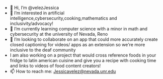 - 👋 Hi, I’m @velezJessica
- 👀 I’m interested in artificial intelligence,cybersecurity,cooking,mathematics and inclusivity/advocacy!
- 🌱 I’m currently learning computer science with a minor in math and cybersecurity at the university of Nevada, Reno
- 💞️ I’m looking to collaborate on an app that could more accurately create closed captioning for videos/ apps as an extension so we're more inclusive to the deaf community
-  I am also working on a project that would cross reference foods in your fridge to latin american cuisine and give you a recipe with cooking time and links to videos of food content creators! 
- 📫 How to reach me: Jessicavelez@nevada.unr.edu

<!---
velezJessica/velezJessica is a ✨ special ✨ repository because its `README.md` (this file) appears on your GitHub profile.
You can click the Preview link to take a look at your changes.
--->
